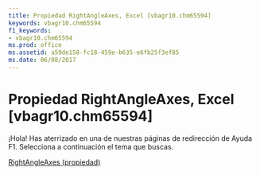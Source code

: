 ```yaml
---
title: Propiedad RightAngleAxes, Excel [vbagr10.chm65594]
keywords: vbagr10.chm65594
f1_keywords:
- vbagr10.chm65594
ms.prod: office
ms.assetid: a59de158-fc18-459e-b635-e6fb25f3ef85
ms.date: 06/08/2017
---
```





# Propiedad RightAngleAxes, Excel [vbagr10.chm65594]

¡Hola! Has aterrizado en una de nuestras páginas de redirección de Ayuda F1. Selecciona a continuación el tema que buscas.


 [RightAngleAxes (propiedad)](http://msdn.microsoft.com/library/rightangleaxes-property%28Office.15%29.aspx)


